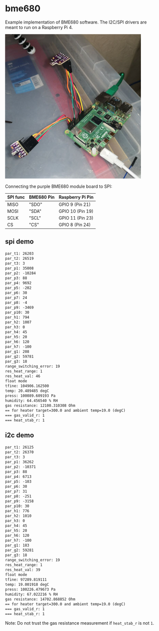 # bme680

Example implementation of BME680 software. The I2C/SPI drivers are meant to run on a Raspberry Pi 4.


![Raspberry Pi](.gitea/pi.png)

Connecting the purple BME680 module board to SPI:

| SPI func | BME680 Pin | Raspberry Pi Pin |
| -------- | ---------- | ---------------- |
| MISO     | "SDO"      | GPIO 9 (Pin 21)  |
| MOSI     | "SDA"      | GPIO 10 (Pin 19) |
| SCLK     | "SCL"      | GPIO 11 (Pin 23) |
| CS       | "CS"       | GPIO 8 (Pin 24)  |

## spi demo
```
par_t1: 26203
par_t2: 26519
par_t3: 3
par_p1: 35008
par_p2: -10284
par_p3: 88
par_p4: 9692
par_p5: -202
par_p6: 30
par_p7: 24
par_p8: -4
par_p9: -3469
par_p10: 30
par_h1: 794
par_h2: 1007
par_h3: 0
par_h4: 45
par_h5: 20
par_h6: 120
par_h7: -100
par_g1: 208
par_g2: 59781
par_g3: 18
range_switching_error: 19
res_heat_range: 1
res_heat_val: 46
float mode
tfine: 104906.162500
temp: 20.489485 degC
press: 100089.609193 Pa
humidity: 64.456540 % RH
gas resistance: 12100.310308 Ohm
== for heater target=300.0 and ambient temp=19.0 (degC)
=== gas_valid_r: 1
=== heat_stab_r: 1
```

## i2c demo
```
par_t1: 26125
par_t2: 26370
par_t3: 3
par_p1: 36262
par_p2: -10371
par_p3: 88
par_p4: 6713
par_p5: -103
par_p6: 30
par_p7: 31
par_p8: -251
par_p9: -3158
par_p10: 30
par_h1: 776
par_h2: 1010
par_h3: 0
par_h4: 45
par_h5: 20
par_h6: 120
par_h7: -100
par_g1: 183
par_g2: 59281
par_g3: 18
range_switching_error: 19
res_heat_range: 1
res_heat_val: 39
float mode
tfine: 97289.819111
temp: 19.001918 degC
press: 100226.479673 Pa
humidity: 67.022216 % RH
gas resistance: 14702.868852 Ohm
== for heater target=300.0 and ambient temp=19.0 (degC)
=== gas_valid_r: 1
=== heat_stab_r: 1
```

Note: Do not trust the gas resistance measurement if `heat_stab_r` is not `1`.
